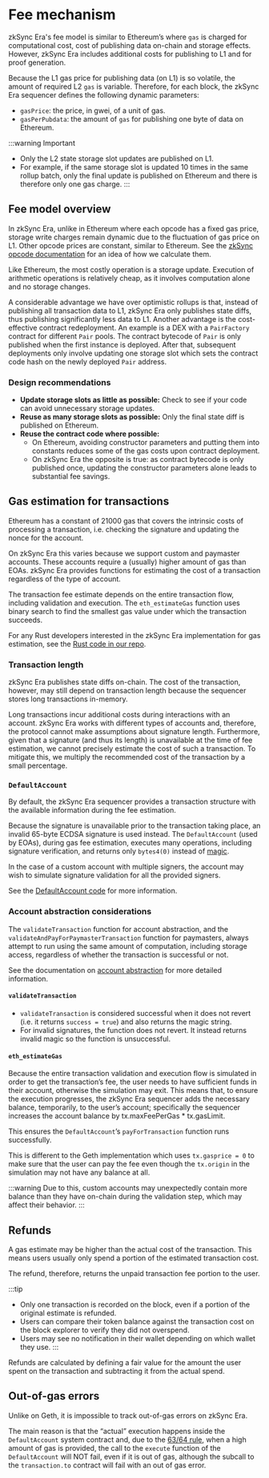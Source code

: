 
# Fee mechanism

zkSync Era's fee model is similar to Ethereum’s where `gas` is charged for computational cost, cost of publishing data on-chain and storage effects. However, zkSync Era includes additional costs for publishing to L1 and for proof generation.

Because the L1 gas price for publishing data (on L1) is so volatile, the amount of required L2 `gas` is variable.
Therefore, for each block, the zkSync Era sequencer defines the following dynamic parameters:

- `gasPrice`: the price, in gwei, of a unit of gas.
- `gasPerPubdata`: the amount of `gas` for publishing one byte of data on Ethereum.

:::warning Important
- Only the L2 state storage slot updates are published on L1. 
- For example, if the same storage slot is updated 10 times in the same rollup batch, only the final update is published on Ethereum and there is therefore only one gas charge.
:::

## Fee model overview

In zkSync Era, unlike in Ethereum where each opcode has a fixed gas price, storage write charges remain dynamic due to the fluctuation of gas price on L1. Other opcode prices are constant, similar to Ethereum. See the [zkSync opcode documentation](https://github.com/matter-labs/era-zkevm_opcode_defs/blob/9307543b9ca51bd80d4f5c85d6eb80efd8b19bb2/src/lib.rs#L227) for an idea of how we calculate them.

Like Ethereum, the most costly operation is a storage update. Execution of arithmetic operations is relatively cheap, as it involves computation alone and no storage changes. 

A considerable advantage we have over optimistic rollups is that, instead of publishing all transaction data to L1, zkSync Era only publishes state diffs, thus publishing significantly less data to L1. Another advantage is the cost-effective contract redeployment. An example is a DEX with a `PairFactory` contract for different `Pair` pools. The contract bytecode of `Pair` is only published when the first instance is deployed. After that, subsequent deployments only involve updating one storage slot which sets the contract code hash on the newly deployed `Pair` address.

### Design recommendations

- **Update storage slots as little as possible:** Check to see if your code can avoid unnecessary storage updates.
- **Reuse as many storage slots as possible:** Only the final state diff is published on Ethereum.
- **Reuse the contract code where possible:**
	 - On Ethereum, avoiding constructor parameters and putting them into constants reduces some of the gas costs upon contract deployment.
	 - On zkSync Era the opposite is true: as contract bytecode is only published once, updating the constructor parameters alone leads to substantial fee savings.

## Gas estimation for transactions

Ethereum has a constant of 21000 gas that covers the intrinsic costs of processing a transaction, i.e. checking the signature and updating the nonce for the account.

On zkSync Era this varies because we support custom and paymaster accounts. These accounts require a (usually) higher amount of gas than EOAs. zkSync Era provides functions for estimating the cost of a transaction regardless of the type of account.

The transaction fee estimate depends on the entire transaction flow, including validation and execution. The `eth_estimateGas` function uses binary search to find the smallest gas value under which the transaction succeeds.

For any Rust developers interested in the zkSync Era implementation for gas estimation, see the [Rust code in our repo](https://github.com/matter-labs/zksync-era/tree/main/sdk/zksync-rs).

### Transaction length

zkSync Era publishes state diffs on-chain. The cost of the transaction, however, may still depend on transaction length because the sequencer stores long transactions in-memory.

Long transactions incur additional costs during interactions with an account. zkSync Era works with different types of accounts and, therefore, the protocol cannot make assumptions about signature length. Furthermore, given that a signature (and thus its length) is unavailable at the time of fee estimation, we cannot precisely estimate the cost of such a transaction. To mitigate this, we multiply the recommended cost of the transaction by a small percentage.

### `DefaultAccount`

By default, the zkSync Era sequencer provides a transaction structure with the available information during the fee estimation.

Because the signature is unavailable prior to the transaction taking place, an invalid 65-byte ECDSA signature is used instead. The `DefaultAccount` (used by EOAs), during gas fee estimation, executes many operations, including signature verification, and returns only `bytes4(0)` instead of [magic](../../../api/js/utils.md#magic-value).

In the case of a custom account with multiple signers, the account may wish to simulate signature validation for all the provided signers.

See the [DefaultAccount code](https://github.com/matter-labs/era-system-contracts/blob/main/contracts/DefaultAccount.sol) for more information.

### Account abstraction considerations

The `validateTransaction` function for account abstraction, and the `validateAndPayForPaymasterTransaction` function for paymasters, always attempt to run using the same amount of computation, including storage access, regardless of whether the transaction is successful or not.

See the documentation on [account abstraction](../../developer-guides/aa.md) for more detailed information.

#### `validateTransaction`

- `validateTransaction` is considered successful when it does not revert (i.e. it returns `success = true`) and also returns the magic string.
- For invalid signatures, the function does not revert. It instead returns invalid magic so the function is unsuccessful.

#### `eth_estimateGas`

Because the entire transaction validation and execution flow is simulated in order to get the transaction’s fee, the user needs to have sufficient funds in their account, otherwise the simulation may exit. This means that, to ensure the execution progresses, the zkSync Era sequencer adds the necessary balance, temporarily, to the user’s account; specifically the sequencer increases the account balance by tx.maxFeePerGas * tx.gasLimit.

This ensures the `DefaultAccount`’s `payForTransaction` function runs successfully.

This is different to the Geth implementation which uses `tx.gasprice = 0` to make sure that the user can pay the fee even though the `tx.origin` in the simulation may not have any balance at all.

:::warning
Due to this, custom accounts may unexpectedly contain more balance than they have on-chain during the validation step, which may affect their behavior.
:::

## Refunds

A gas estimate may be higher than the actual cost of the transaction. This means users usually only spend a portion of the estimated transaction cost.

The refund, therefore, returns the unpaid transaction fee portion to the user.

:::tip
- Only one transaction is recorded on the block, even if a portion of the original estimate is refunded.
- Users can compare their token balance against the transaction cost on the block explorer to verify they did not overspend.
- Users may see no notification in their wallet depending on which wallet they use.
:::

Refunds are calculated by defining a fair value for the amount the user spent on the transaction and subtracting it from the actual spend.

## Out-of-gas errors

Unlike on Geth, it is impossible to track out-of-gas errors on zkSync Era. 

The main reason is that the “actual” execution happens inside the `DefaultAccount` system contract and, due to the [63/64 rule](https://eips.ethereum.org/EIPS/eip-150), when a high amount of gas is provided, the call to the `execute` function of the `DefaultAccount` will NOT fail, even if it is out of gas, although the subcall to the `transaction.to` contract will fail with an out of gas error.